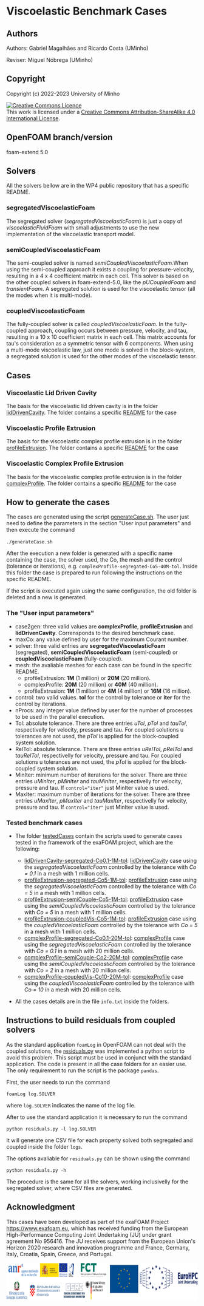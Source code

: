 # Viscoelastic Benchmark Cases

## Authors

Authors: Gabriel Magalhães and Ricardo Costa (UMinho)

Reviser: Miguel Nóbrega (UMinho)

## Copyright

Copyright (c) 2022-2023 University of Minho

<a rel="license" href="http://creativecommons.org/licenses/by-sa/4.0/"><img alt="Creative Commons Licence" style="border-width:0" src="https://i.creativecommons.org/l/by-sa/4.0/88x31.png" /></a><br />This work is licensed under a <a rel="license" href="http://creativecommons.org/licenses/by-sa/4.0/">Creative Commons Attribution-ShareAlike 4.0 International License</a>.

## OpenFOAM branch/version

foam-extend 5.0

## Solvers

All the solvers bellow are in the WP4 public repository that has a specific README.

### segregatedViscoelasticFoam

The segregated solver (*segregatedViscoelasticFoam*) is just a copy of *viscoelasticFluidFoam* with small adjustments to use the new implementation of the viscoelastic transport model. 

### semiCoupledViscoelasticFoam

The semi-coupled solver is named *semiCoupledViscoelasticFoam*.When using the semi-coupled approach it exists a coupling for pressure-velocity, resulting in a 4 x 4 coefficient matrix in each cell. This solver is based on the other coupled solvers in foam-extend-5.0, like the *pUCoupledFoam* and *transientFoam*. A segregated solution is used for the viscoelastic tensor (all the modes when it is multi-mode).

### coupledViscoelasticFoam

The fully-coupled solver is called *coupledViscoelasticFoam*. In the fully-coupled approach, coupling occurs between pressure, velocity, and tau, resulting in a 10 x 10 coefficient matrix in each cell. This matrix accounts for tau's consideration as a symmetric tensor with 6 components. When using a multi-mode viscoelastic law, just one mode is solved in the block-system, a segregated solution is used for the other modes of the viscoelastic tensor.

## Cases

### Viscoelastic Lid Driven Cavity

The basis for the viscoelastic lid driven cavity is in the folder [lidDrivenCavity](./lidDrivenCavity/). The folder contains a specific [README](./lidDrivenCavity/README.md) for the case

### Viscoelastic Profile Extrusion

The basis for the viscoelastic complex profile extrusion is in the folder [profileExtrusion](./profileExtrusion/). The folder contains a specific [README](./profileExtrusion/README.md) for the case

### Viscoelastic Complex Profile Extrusion

The basis for the viscoelastic complex profile extrusion is in the folder [complexProfile](./complexProfile/). The folder contains a specific [README](./complexProfile/README.md) for the case

## How to generate the cases

The cases are generated using the script [generateCase.sh](./generateCase.sh). The user just need to define the parameters in the section "User input parameters" and then execute the command

`./generateCase.sh`

After the execution a new folder is generated with a specific name containing the case, the solver used, the Co, the mesh and the control (tolerance or iterations), e.g. `complexProfile-segregated-Co5-40M-tol`. Inside this folder the case is prepared to run following the instructions on the specific README.

If the script is executed again using the same configuration, the old folder is deleted and a new is generated.

### The "User input parameters"

- case2gen: three valid values are **complexProfile**, **profileExtrusion** and **lidDrivenCavity**. Corrensponds to the desired benchmark case.
- maxCo: any value defined by user for the maximum Courant number.
- solver: three valid entries are **segregatedViscoelasticFoam** (segregated), **semiCoupledViscoelasticFoam** (semi-coupled) or **coupledViscoelasticFoam** (fully-coupled).
- mesh: the avaliable meshes for each case can be found in the specific README.
    - profileExtrusion: **1M**  (1 million) or **20M** (20 million).
    - complexProfile:   **20M** (20 million) or **40M** (40 million).
    - profileExtrusion: **1M**  (1 million) or **4M** (4 million) or **16M** (16 million).
- control: two valid values. **tol** for the control by tolerance or **iter** for the control by iterations.
- nProcs: any integer value defined by user for the number of processes to be used in the parallel execution.
- Tol: absolute tolerance. There are three entries *uTol*, *pTol* and *tauTol*, respectivelly for velocity, pressure and tau. For coupled solutions u tolerances are not used, the *pTol* is applied for the block-coupled system solution.
- RelTol: absolute tolerance. There are three entries *uRelTol*, *pRelTol* and *tauRelTol*, respectivelly for velocity, pressure and tau. For coupled solutions u tolerances are not used, the *pTol* is applied for the block-coupled system solution.
- MinIter: minimum number of iterations for the solver. There are three entries *uMinIter*, *pMinIter* and *tauMinIter*, respectivelly for velocity, pressure and tau. If `control="iter"` just MinIter value is used.
- MaxIter: maximum number of iterations for the solver. There are three entries *uMaxIter*, *pMaxIter* and *tauMaxIter*, respectivelly for velocity, pressure and tau. If `control="iter"` just MinIter value is used.

### Tested benchmark cases

- The folder [testedCases](./testedCases/) contain the scripts used to generate cases tested in the framework of the exaFOAM project, which are the following:
    - [lidDrivenCavity-segregated-Co0.1-1M-tol](./testedCases/lidDrivenCavity-segregated-Co0.1-1M-tol): [lidDrivenCavity](./lidDrivenCavity/) case using the *segregatedViscoelasticFoam* controlled by the tolerance with *Co = 0.1* in a mesh with 1 million cells. 
    - [profileExtrusion-segregated-Co5-1M-tol](./testedCases/profileExtrusion-segregated-Co5-1M-tol): [profileExtrusion](./profileExtrusion/) case using the *segregatedViscoelasticFoam* controlled by the tolerance with *Co = 5* in a mesh with 1 million cells. 
    - [profileExtrusion-semiCouple-Co5-1M-tol](./testedCases/profileExtrusion-semiCouple-Co5-1M-tol): [profileExtrusion](./profileExtrusion/) case using the *semiCoupledViscoelasticFoam* controlled by the tolerance with *Co = 5* in a mesh with 1 million cells. 
    - [profileExtrusion-coupledVis-Co5-1M-tol](./testedCases/profileExtrusion-coupledVis-Co5-1M-tol): [profileExtrusion](./profileExtrusion/) case using the *coupledViscoelasticFoam* controlled by the tolerance with *Co = 5* in a mesh with 1 million cells. 
    - [complexProfile-segregated-Co0.1-20M-tol](./testedCases/complexProfile-segregated-Co0.1-20M-tol): [complexProfile](./complexProfile/) case using the *segregatedViscoelasticFoam* controlled by the tolerance with *Co = 0.1* in a mesh with 20 million cells. 
    - [complexProfile-semiCouple-Co2-20M-tol](./testedCases/complexProfile-semiCouple-Co2-20M-tol): [complexProfile](./complexProfile/) case using the *semiCoupledViscoelasticFoam* controlled by the tolerance with *Co = 2* in a mesh with 20 million cells. 
    - [complexProfile-coupledVis-Co10-20M-tol](./testedCases/complexProfile-coupledVis-Co10-20M-tol): [complexProfile](./complexProfile/) case using the *coupledViscoelasticFoam* controlled by the tolerance with *Co = 10* in a mesh with 20 million cells. 
 
- All the cases details are in the file `info.txt` inside the folders.

## Instructions to build residuals from coupled solvers

As the standard application `foamLog` in OpenFOAM can not deal with the coupled solutions, the [residuals.py](./tools/residuals.py) was implemented a python script to avoid this problem. This script must be used in conjunct with the standard application. The code is present in all the case folders for an easier use. The only requirement to run the script is the package `pandas`.

First, the user needs to run the command

```
foamLog log.SOLVER
```
where `log.SOLVER` indicates the name of the log file.

After to use the standard application it is necessary to run the command
```
python residuals.py -l log.SOLVER
```
It will generate one CSV file for each property solved both segregated and coupled inside the folder `logs`.

The options avaliable for `residuals.py` can be shown using the command
```
python residuals.py -h
```

The procedure is the same for all the solvers, working inclusivelly for the segregated solver, where CSV files are generated. 

## Acknowledgment

This cases have been developed as part of the exaFOAM Project https://www.exafoam.eu, which has received funding from the European High-Performance Computing Joint Undertaking (JU) under grant agreement No 956416. The JU receives support from the European Union's Horizon 2020 research and innovation programme and France, Germany, Italy, Croatia, Spain, Greece, and Portugal.

<img src="./profileExtrusion/figures/footerLogos.jpg" alt="footer" height="100">